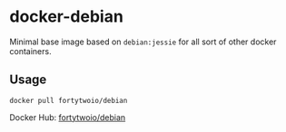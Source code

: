 docker-debian
=============

Minimal base image based on `debian:jessie` for all sort of other docker containers.

## Usage

```
docker pull fortytwoio/debian
```

Docker Hub: [fortytwoio/debian](https://registry.hub.docker.com/u/fortytwoio/debian/)



